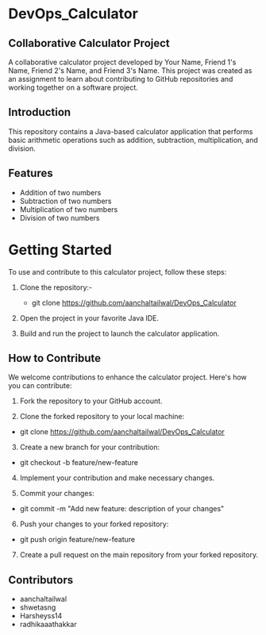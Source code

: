 # DevOps_Calculator

## Collaborative Calculator Project
A collaborative calculator project developed by Your Name, Friend 1's Name, Friend 2's Name, and Friend 3's Name. This project was created as an assignment to learn about contributing to GitHub repositories and working together on a software project.

## Introduction
This repository contains a Java-based calculator application that performs basic arithmetic operations such as addition, subtraction, multiplication, and division.

## Features
- Addition of two numbers
- Subtraction of two numbers
- Multiplication of two numbers
- Division of two numbers

# Getting Started

To use and contribute to this calculator project, follow these steps:

1. Clone the repository:-
   -  git clone https://github.com/aanchaltailwal/DevOps_Calculator
     
2. Open the project in your favorite Java IDE.

3. Build and run the project to launch the calculator application.

## How to Contribute
We welcome contributions to enhance the calculator project. Here's how you can contribute:

1. Fork the repository to your GitHub account.

2. Clone the forked repository to your local machine:

- git clone https://github.com/aanchaltailwal/DevOps_Calculator
3. Create a new branch for your contribution:
  
- git checkout -b feature/new-feature
4. Implement your contribution and make necessary changes.

5. Commit your changes:

- git commit -m "Add new feature: description of your changes"
6. Push your changes to your forked repository:

- git push origin feature/new-feature
7. Create a pull request on the main repository from your forked repository.

## Contributors
- aanchaltailwal
- shwetasng
- Harsheyss14
- radhikaaathakkar
